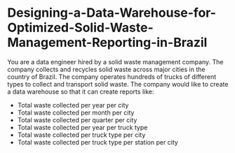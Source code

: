 # Designing-a-Data-Warehouse-for-Optimized-Solid-Waste-Management-Reporting-in-Brazil
You are a data engineer hired by a solid waste management company. The company collects and recycles solid waste across major cities in the country of Brazil. The company operates hundreds of trucks of different types to collect and transport solid waste. The company would like to create a data warehouse so that it can create reports like:
- Total waste collected per year per city
- Total waste collected per month per city
- Total waste collected per quarter per city
- Total waste collected per year per truck type
- Total waste collected per truck type per city
- Total waste collected per truck type per station per city 
